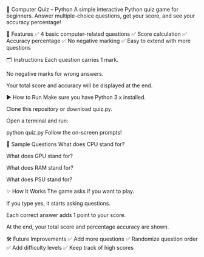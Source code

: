 🧩 Computer Quiz – Python
A simple interactive Python quiz game for beginners.
Answer multiple-choice questions, get your score, and see your accuracy percentage!

📌 Features
✅ 4 basic computer-related questions
✅ Score calculation
✅ Accuracy percentage
✅ No negative marking
✅ Easy to extend with more questions

🗂️ Instructions
Each question carries 1 mark.

No negative marks for wrong answers.

Your total score and accuracy will be displayed at the end.

▶️ How to Run
Make sure you have Python 3.x installed.

Clone this repository or download quiz.py.

Open a terminal and run:


python quiz.py
Follow the on-screen prompts!

🧠 Sample Questions
What does CPU stand for?

What does GPU stand for?

What does RAM stand for?

What does PSU stand for?

✨ How It Works
The game asks if you want to play.

If you type yes, it starts asking questions.

Each correct answer adds 1 point to your score.

At the end, your total score and percentage accuracy are shown.

🛠️ Future Improvements
✅ Add more questions
✅ Randomize question order
✅ Add difficulty levels
✅ Keep track of high scores
